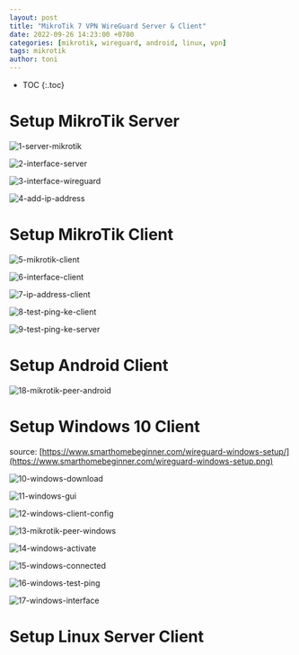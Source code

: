 ```yaml
---
layout: post
title: "MikroTik 7 VPN WireGuard Server & Client"
date: 2022-09-26 14:23:00 +0700
categories: [mikrotik, wireguard, android, linux, vpn]
tags: mikrotik
author: toni
---
```


* TOC
{:.toc}

# Setup MikroTik Server

![1-server-mikrotik](https://raw.githubusercontent.com/aliffathon/is/gh-pages/_posts/mikrotik/img/1-server-mikrotik.png)

![2-interface-server](https://raw.githubusercontent.com/aliffathon/is/gh-pages/_posts/mikrotik/img/2-interface-server.png)

![3-interface-wireguard](https://raw.githubusercontent.com/aliffathon/is/gh-pages/_posts/mikrotik/img/3-interface-wireguard.png)

![4-add-ip-address](https://raw.githubusercontent.com/aliffathon/is/gh-pages/_posts/mikrotik/img/4-add-ip-address.png)

# Setup MikroTik Client

![5-mikrotik-client](https://raw.githubusercontent.com/aliffathon/is/gh-pages/_posts/mikrotik/img/5-mikrotik-client.png)

![6-interface-client](https://raw.githubusercontent.com/aliffathon/is/gh-pages/_posts/mikrotik/img/6-interface-client.png)

![7-ip-address-client](https://raw.githubusercontent.com/aliffathon/is/gh-pages/_posts/mikrotik/img/7-ip-address-client.png)

![8-test-ping-ke-client](https://raw.githubusercontent.com/aliffathon/is/gh-pages/_posts/mikrotik/img/8-test-ping-ke-client.png)

![9-test-ping-ke-server](https://raw.githubusercontent.com/aliffathon/is/gh-pages/_posts/mikrotik/img/9-test-ping-ke-server.png)

# Setup Android Client

![18-mikrotik-peer-android](https://raw.githubusercontent.com/aliffathon/is/gh-pages/_posts/mikrotik/img/18-mikrotik-peer-android.png)

# Setup Windows 10 Client

source: [https://www.smarthomebeginner.com/wireguard-windows-setup/](https://www.smarthomebeginner.com/wireguard-windows-setup.png)

![10-windows-download](https://raw.githubusercontent.com/aliffathon/is/gh-pages/_posts/mikrotik/img/10-windows-download.png)

![11-windows-gui](https://raw.githubusercontent.com/aliffathon/is/gh-pages/_posts/mikrotik/img/11-windows-gui.png)

![12-windows-client-config](https://raw.githubusercontent.com/aliffathon/is/gh-pages/_posts/mikrotik/img/12-windows-client-config.png)

![13-mikrotik-peer-windows](https://raw.githubusercontent.com/aliffathon/is/gh-pages/_posts/mikrotik/img/13-mikrotik-peer-windows.png)

![14-windows-activate](https://raw.githubusercontent.com/aliffathon/is/gh-pages/_posts/mikrotik/img/14-windows-activate.png)

![15-windows-connected](https://raw.githubusercontent.com/aliffathon/is/gh-pages/_posts/mikrotik/img/15-windows-connected.png)

![16-windows-test-ping](https://raw.githubusercontent.com/aliffathon/is/gh-pages/_posts/mikrotik/img/16-windows-test-ping.png)

![17-windows-interface](https://raw.githubusercontent.com/aliffathon/is/gh-pages/_posts/mikrotik/img/17-windows-interface.png)

# Setup Linux Server Client